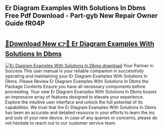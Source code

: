 ## Er Diagram Examples With Solutions In Dbms Free Pdf Download - Part-gyb New Repair Owner Guide fR04P

# <h2><a href="http://dfp91f.blite.top/?on=Er+Diagram+Examples+With+Solutions+In+Dbms">🔗Download New 👉🔴 Er Diagram Examples With Solutions In Dbms</a></h2>

[![Er Diagram Examples With Solutions In Dbms download](https://i.imgur.com/lujVjoI.png)](http://dfp91f.blite.top/?on=Er+Diagram+Examples+With+Solutions+In+Dbms)
Your Partner in Success This user manual is your reliable companion in successfully operating and maintaining your Er Diagram Examples With Solutions In Dbms. Please Review Er Diagram Examples With Solutions In Dbms the Package Contents Ensure you have all necessary components before proceeding. Your new Er Diagram Examples With Solutions In Dbms boasts an impressive array of features designed to elevate your experience. Explore the intuitive user interface and unlock the full potential of its capabilities. We trust that the Er Diagram Examples With Solutions In Dbms has been an accurate and detailed resource in your efforts to learn the ins and outs of your new device. In case of any queries or concerns, please do not hesitate to reach out to our customer service team.
